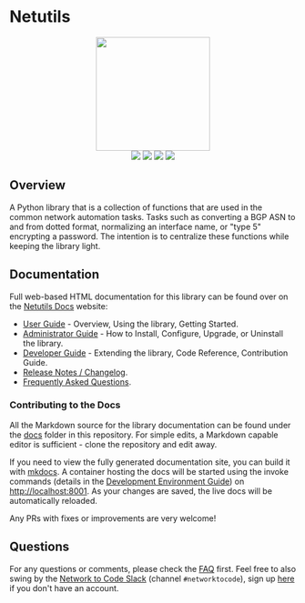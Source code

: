 # Netutils

<p align="center">
  <!-- TODO: SWAP
  <img src="https://raw.githubusercontent.com/networktocode/netutils/develop/docs/images/icon-Netutils.png" class="logo" height="200px"> -->
  <img src="./images/icon-Netutils.png" class="logo" height="200px">
  <!-- To view in Preview <img src="./images/icon-Netutils.png" class="logo" height="200px"> -->
  <br>
  <a href="https://github.com/networktocode/netutils/actions"><img src="https://github.com/networktocode/netutils/actions/workflows/ci.yml/badge.svg?branch=main"></a>
  <a href="https://netutils.readthedocs.io/en/latest"><img src="https://readthedocs.org/projects/netutils/badge/"></a>
  <a href="https://pypi.org/project/netutils/"><img src="https://img.shields.io/pypi/v/netutils"></a>
  <a href="https://pypi.org/project/netutils/"><img src="https://img.shields.io/pypi/dm/netutils"></a>
  <br>
</p>

## Overview

A Python library that is a collection of functions that are used in the common network automation tasks. Tasks such as converting a BGP ASN to and from dotted format, normalizing an interface name, or "type 5" encrypting a password. The intention is to centralize these functions while keeping the library light.

## Documentation

Full web-based HTML documentation for this library can be found over on the [Netutils Docs](https://netutils.readthedocs.io) website:

- [User Guide](https://netutils.readthedocs.io/en/latest/user/lib_overview/) - Overview, Using the library, Getting Started.
- [Administrator Guide](https://netutils.readthedocs.io/en/latest/admin/install/) - How to Install, Configure, Upgrade, or Uninstall the library.
- [Developer Guide](https://netutils.readthedocs.io/en/latest/dev/contributing/) - Extending the library, Code Reference, Contribution Guide.
- [Release Notes / Changelog](https://netutils.readthedocs.io/en/latest/admin/release_notes/).
- [Frequently Asked Questions](https://netutils.readthedocs.io/en/latest/user/faq/).

### Contributing to the Docs

All the Markdown source for the library documentation can be found under the [docs](https://github.com/networktocode/netutils/tree/develop/docs) folder in this repository. For simple edits, a Markdown capable editor is sufficient - clone the repository and edit away.

If you need to view the fully generated documentation site, you can build it with [mkdocs](https://www.mkdocs.org/). A container hosting the docs will be started using the invoke commands (details in the [Development Environment Guide](https://netutils.readthedocs.io/netutils/en/latest/dev/dev_environment/#docker-development-environment)) on [http://localhost:8001](http://localhost:8001). As your changes are saved, the live docs will be automatically reloaded.

Any PRs with fixes or improvements are very welcome!

## Questions

For any questions or comments, please check the [FAQ](https://netutils.readthedocs.io/en/latest/user/faq/) first. Feel free to also swing by the [Network to Code Slack](https://networktocode.slack.com/) (channel `#networktocode`), sign up [here](http://slack.networktocode.com/) if you don't have an account.
